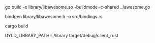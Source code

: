 go build -o library/libawesome.so -buildmode=c-shared ../awesome.go

bindgen library/libawesome.h -o src/bindings.rs 

cargo build

DYLD_LIBRARY_PATH=./library target/debug/client_rust

